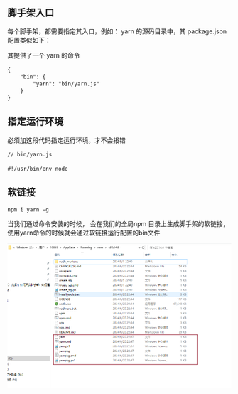 ## 脚手架入口
每个脚手架，都需要指定其入口，例如：
yarn 的源码目录中，其 package.json 配置类似如下：

其提供了一个 yarn 的命令

```
{
    "bin": {
        "yarn": "bin/yarn.js"
    }
}

```



## 指定运行环境

必须加这段代码指定运行环境，才不会报错

```
// bin/yarn.js

#!/usr/bin/env node
```



## 软链接

```
npm i yarn -g
```

当我们通过命令安装的时候， 会在我们的全局npm 目录上生成脚手架的软链接，使用yarn命令的时候就会通过软链接运行配置的bin文件

![image-20240802231943656](image-20240802231943656.png)
